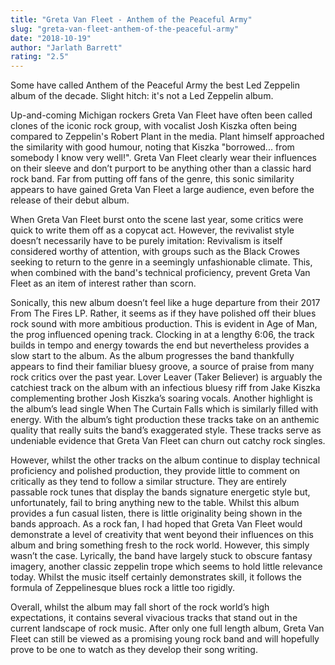 ```yaml
---
title: "Greta Van Fleet - Anthem of the Peaceful Army"
slug: "greta-van-fleet-anthem-of-the-peaceful-army"
date: "2018-10-19"
author: "Jarlath Barrett"
rating: "2.5"
---
```


Some have called Anthem of the Peaceful Army the best Led Zeppelin album of the decade. Slight hitch: it's not a Led Zeppelin album.

Up-and-coming Michigan rockers Greta Van Fleet have often been called clones of the iconic rock group, with vocalist Josh Kiszka often being compared to Zeppelin's Robert Plant in the media. Plant himself approached the similarity with good humour, noting that Kiszka "borrowed... from somebody I know very well!". Greta Van Fleet clearly wear their influences on their sleeve and don’t purport to be anything other than a classic hard rock band. Far from putting off fans of the genre, this sonic similarity appears to have gained Greta Van Fleet a large audience, even before the release of their debut album.

When Greta Van Fleet burst onto the scene last year, some critics were quick to write them off as a copycat act. However, the revivalist style doesn’t necessarily have to be purely imitation: Revivalism is itself considered worthy of attention, with groups such as the Black Crowes seeking to return to the genre in a seemingly unfashionable climate. This, when combined with the band's technical proficiency, prevent Greta Van Fleet as an item of interest rather than scorn.

Sonically, this new album doesn’t feel like a huge departure from their 2017 From The Fires LP. Rather, it seems as if they have polished off their blues rock sound with more ambitious production. This is evident in Age of Man, the prog influenced opening track. Clocking in at a lengthy 6:06, the track builds in tempo and energy towards the end but nevertheless provides a slow start to the album. As the album progresses the band thankfully appears to find their familiar bluesy groove, a source of praise from many rock critics over the past year. Lover Leaver (Taker Believer) is arguably the catchiest track on the album with an infectious bluesy riff from Jake Kiszka complementing brother Josh Kiszka’s soaring vocals. Another highlight is the album’s lead single When The Curtain Falls which is similarly filled with energy. With the album’s tight production these tracks take on an anthemic quality that really suits the band’s exaggerated style. These tracks serve as undeniable evidence that Greta Van Fleet can churn out catchy rock singles.

However, whilst the other tracks on the album continue to display technical proficiency and polished production, they provide little to comment on critically as they tend to follow a similar structure. They are entirely passable rock tunes that display the bands signature energetic style but, unfortunately, fail to bring anything new to the table. Whilst this album provides a fun casual listen, there is little originality being shown in the bands approach. As a rock fan, I had hoped that Greta Van Fleet would demonstrate a level of creativity that went beyond their influences on this album and bring something fresh to the rock world. However, this simply wasn’t the case. Lyrically, the band have largely stuck to obscure fantasy imagery, another classic zeppelin trope which seems to hold little relevance today. Whilst the music itself certainly demonstrates skill, it follows the formula of Zeppelinesque blues rock a little too rigidly.

Overall, whilst the album may fall short of the rock world’s high expectations, it contains several vivacious tracks that stand out in the current landscape of rock music. After only one full length album, Greta Van Fleet can still be viewed as a promising young rock band and will hopefully prove to be one to watch as they develop their song writing.
